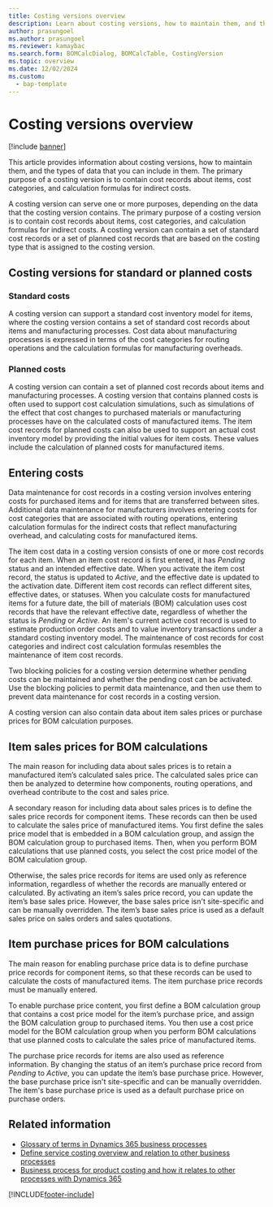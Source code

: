 ```yaml
---
title: Costing versions overview
description: Learn about costing versions, how to maintain them, and the types of data that you can include in them, with an outline on standard or planned costs.
author: prasungoel
ms.author: prasungoel
ms.reviewer: kamaybac
ms.search.form: BOMCalcDialog, BOMCalcTable, CostingVersion
ms.topic: overview
ms.date: 12/02/2024
ms.custom: 
  - bap-template
---
```


# Costing versions overview

[!include [banner](../includes/banner.md)]

This article provides information about costing versions, how to maintain them, and the types of data that you can include in them. The primary purpose of a costing version is to contain cost records about items, cost categories, and calculation formulas for indirect costs.

A costing version can serve one or more purposes, depending on the data that the costing version contains. The primary purpose of a costing version is to contain cost records about items, cost categories, and calculation formulas for indirect costs. A costing version can contain a set of standard cost records or a set of planned cost records that are based on the costing type that is assigned to the costing version.

## Costing versions for standard or planned costs

### Standard costs

A costing version can support a standard cost inventory model for items, where the costing version contains a set of standard cost records about items and manufacturing processes. Cost data about manufacturing processes is expressed in terms of the cost categories for routing operations and the calculation formulas for manufacturing overheads.

### Planned costs

A costing version can contain a set of planned cost records about items and manufacturing processes. A costing version that contains planned costs is often used to support cost calculation simulations, such as simulations of the effect that cost changes to purchased materials or manufacturing processes have on the calculated costs of manufactured items. The item cost records for planned costs can also be used to support an actual cost inventory model by providing the initial values for item costs. These values include the calculation of planned costs for manufactured items.

## Entering costs

Data maintenance for cost records in a costing version involves entering costs for purchased items and for items that are transferred between sites. Additional data maintenance for manufacturers involves entering costs for cost categories that are associated with routing operations, entering calculation formulas for the indirect costs that reflect manufacturing overhead, and calculating costs for manufactured items.

The item cost data in a costing version consists of one or more cost records for each item. When an item cost record is first entered, it has *Pending* status and an intended effective date. When you activate the item cost record, the status is updated to *Active*, and the effective date is updated to the activation date. Different item cost records can reflect different sites, effective dates, or statuses. When you calculate costs for manufactured items for a future date, the bill of materials (BOM) calculation uses cost records that have the relevant effective date, regardless of whether the status is *Pending* or *Active*. An item's current active cost record is used to estimate production order costs and to value inventory transactions under a standard costing inventory model. The maintenance of cost records for cost categories and indirect cost calculation formulas resembles the maintenance of item cost records.

Two blocking policies for a costing version determine whether pending costs can be maintained and whether the pending cost can be activated. Use the blocking policies to permit data maintenance, and then use them to prevent data maintenance for cost records in a costing version.

A costing version can also contain data about item sales prices or purchase prices for BOM calculation purposes.

## Item sales prices for BOM calculations

The main reason for including data about sales prices is to retain a manufactured item’s calculated sales price. The calculated sales price can then be analyzed to determine how components, routing operations, and overhead contribute to the cost and sales price.

A secondary reason for including data about sales prices is to define the sales price records for component items. These records can then be used to calculate the sales price of manufactured items. You first define the sales price model that is embedded in a BOM calculation group, and assign the BOM calculation group to purchased items. Then, when you perform BOM calculations that use planned costs, you select the cost price model of the BOM calculation group.

Otherwise, the sales price records for items are used only as reference information, regardless of whether the records are manually entered or calculated. By activating an item’s sales price record, you can update the item’s base sales price. However, the base sales price isn't site-specific and can be manually overridden. The item’s base sales price is used as a default sales price on sales orders and sales quotations.

## Item purchase prices for BOM calculations

The main reason for enabling purchase price data is to define purchase price records for component items, so that these records can be used to calculate the costs of manufactured items. The item purchase price records must be manually entered.

To enable purchase price content, you first define a BOM calculation group that contains a cost price model for the item’s purchase price, and assign the BOM calculation group to purchased items. You then use a cost price model for the BOM calculation group when you perform BOM calculations that use planned costs to calculate the sales price of manufactured items.

The purchase price records for items are also used as reference information. By changing the status of an item’s purchase price record from *Pending* to *Active*, you can update the item’s base purchase price. However, the base purchase price isn't site-specific and can be manually overridden. The item's base purchase price is used as a default purchase price on purchase orders.

## Related information

- [Glossary of terms in Dynamics 365 business processes](/dynamics365/guidance/business-processes/glossary#costing-methodology)
- [Define service costing overview and relation to other business processes](/dynamics365/guidance/business-processes/concept-to-market-define-service-costing-overview)
- [Business process for product costing and how it relates to other processes with Dynamics 365](/dynamics365/guidance/business-processes/design-to-retire-define-product-costing-overview)

[!INCLUDE[footer-include](../../includes/footer-banner.md)]

